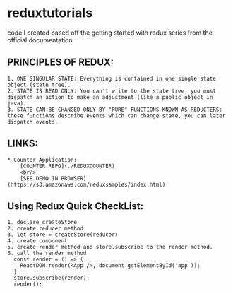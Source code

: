 # reduxtutorials
code I created based off the getting started with redux series from the official documentation


## PRINCIPLES OF REDUX: 
	1. ONE SINGULAR STATE: Everything is contained in one single state object (state tree).
	2. STATE IS READ ONLY: You can't write to the state tree, you must dispatch an action to make an adjustment (like a public object in java).
	3. STATE CAN BE CHANGED ONLY BY "PURE" FUNCTIONS KNOWN AS REDUCTERS: these functions describe events which can change state, you can later dispatch events.


## LINKS: 

	* Counter Application:
		[COUNTER REPO](./REDUXCOUNTER)
		<br/>
		[SEE DEMO IN BROWSER](https://s3.amazonaws.com/reduxsamples/index.html)



## Using Redux Quick CheckList:
    1. declare createStore
    2. create reducer method
    3. let store = createStore(reducer)
    4. create component
    5. create render method and store.subscribe to the render method. 
    6. call the render method
      const render = () => {
        ReactDOM.render(<App />, document.getElementById('app'));
      }
      store.subscribe(render);
      render();